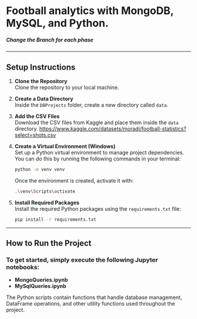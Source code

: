 # Football analytics with MongoDB, MySQL, and Python.
##### Change the Branch for each phase

---

## Setup Instructions

1. **Clone the Repository**  
   Clone the repository to your local machine.

2. **Create a Data Directory**  
   Inside the `DBProjects` folder, create a new directory called `data`.

3. **Add the CSV Files**  
   Download the CSV files from Kaggle and place them inside the `data` directory.
   https://www.kaggle.com/datasets/moradi/football-statistics?select=shots.csv

4. **Create a Virtual Environment (Windows)**  
   Set up a Python virtual environment to manage project dependencies. You can do this by running the following commands in your terminal:

   ```bash
   python -m venv venv
   ```

   Once the environment is created, activate it with:

   ```bash
   .\venv\Scripts\activate
   ```

5. **Install Required Packages**  
   Install the required Python packages using the `requirements.txt` file:

   ```bash
   pip install -r requirements.txt
   ```

---

## How to Run the Project

### To get started, simply execute the following Jupyter notebooks:

- **MongoQueries.ipynb**
- **MySqlQueries.ipynb**

The Python scripts contain functions that handle database management, DataFrame operations, and other utility functions used throughout the project.
